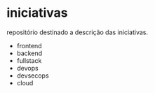 # iniciativas
repositório destinado a descrição das iniciativas. 

- frontend
- backend
- fullstack
- devops
- devsecops
- cloud
